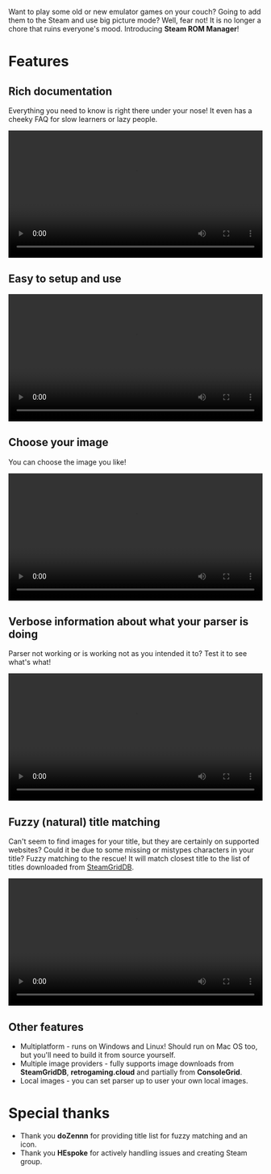 Want to play some old or new emulator games on your couch? Going to add them to the Steam and use big picture mode? Well, fear not! It is no longer a chore that ruins everyone's mood. Introducing **Steam ROM Manager**! 

# Features

## Rich documentation

Everything you need to know is right there under your nose! It even has a cheeky FAQ for slow learners or lazy people.

<p style="text-align: center;">
    <video style="width: 100%; max-width: 1600px; height: auto;" autoplay loop>
        <source src="./videos/instructions.mp4" type="video/mp4" />
        Your browser does not support the video tag.
    </video>
</p>

## Easy to setup and use

<p style="text-align: center;">
    <video style="width: 100%; max-width: 1600px; height: auto;" autoplay loop>
        <source src="./videos/easy-to-use.mp4" type="video/mp4" />
        Your browser does not support the video tag.
    </video>
</p>

## Choose your image

You can choose the image you like!

<p style="text-align: center;">
    <video style="width: 100%; max-width: 1600px; height: auto;" autoplay loop>
        <source src="./videos/choose-image.mp4" type="video/mp4" />
        Your browser does not support the video tag.
    </video>
</p>

## Verbose information about what your parser is doing

Parser not working or is working not as you intended it to? Test it to see what's what!

<p style="text-align: center;">
    <video style="width: 100%; max-width: 1600px; height: auto;" autoplay loop>
        <source src="./videos/parser-test.mp4" type="video/mp4" />
        Your browser does not support the video tag.
    </video>
</p>

## Fuzzy (natural) title matching

Can't seem to find images for your title, but they are certainly on supported websites? Could it be due to some missing or mistypes characters in your title? Fuzzy matching to the rescue! It will match closest title to the list of titles downloaded from [SteamGridDB](http://www.steamgriddb.com/).

<p style="text-align: center;">
    <video style="width: 100%; max-width: 1600px; height: auto;" autoplay loop>
        <source src="./videos/fuzzy-matching.mp4" type="video/mp4" />
        Your browser does not support the video tag.
    </video>
</p>

## Other features

* Multiplatform - runs on Windows and Linux! Should run on Mac OS too, but you'll need to build it from source yourself.
* Multiple image providers - fully supports image downloads from **SteamGridDB**, **retrogaming.cloud** and partially from **ConsoleGrid**.
* Local images - you can set parser up to user your own local images.

# Special thanks

- Thank you **doZennn** for providing title list for fuzzy matching and an icon.
- Thank you **HEspoke** for actively handling issues and creating Steam group.